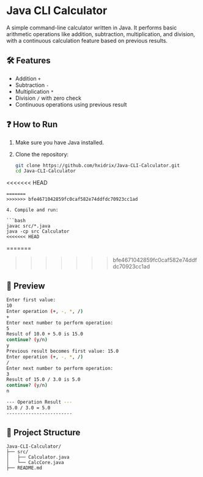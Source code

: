 # Java CLI Calculator

A simple command-line calculator written in Java. It performs basic arithmetic operations like addition, subtraction, multiplication, and division, with a continuous calculation feature based on previous results.

## 🛠 Features

- Addition `+`
- Subtraction `-`
- Multiplication `*`
- Division `/` with zero check
- Continuous operations using previous result

## ❓ How to Run

1. Make sure you have Java installed.
2. Clone the repository:
   
   ```bash
   git clone https://github.com/hxidrix/Java-CLI-Calculator.git
   cd Java-CLI-Calculator
<<<<<<< HEAD
   ```
=======
>>>>>>> bfe4671042859fc0caf582e74ddfdc70923cc1ad
   
4. Compile and run:

   ```bash
   javac src/*.java
   java -cp src Calculator
<<<<<<< HEAD
   ```
=======
>>>>>>> bfe4671042859fc0caf582e74ddfdc70923cc1ad

## 📸 Preview

   ```bash
  Enter first value: 
  10
  Enter operation (+, -, *, /)
  +
  Enter next number to perform operation: 
  5
  Result of 10.0 + 5.0 is 15.0
  continue? (y/n)
  y
  Previous result becomes first value: 15.0
  Enter operation (+, -, *, /)
  /
  Enter next number to perform operation: 
  3
  Result of 15.0 / 3.0 is 5.0
  continue? (y/n)
  n
  
  --- Operation Result ---
  15.0 / 3.0 = 5.0
  ------------------------
  ```

## 📁 Project Structure

```
Java-CLI-Calculator/
├── src/
│   ├── Calculator.java
│   └── CalcCore.java
├── README.md
```
